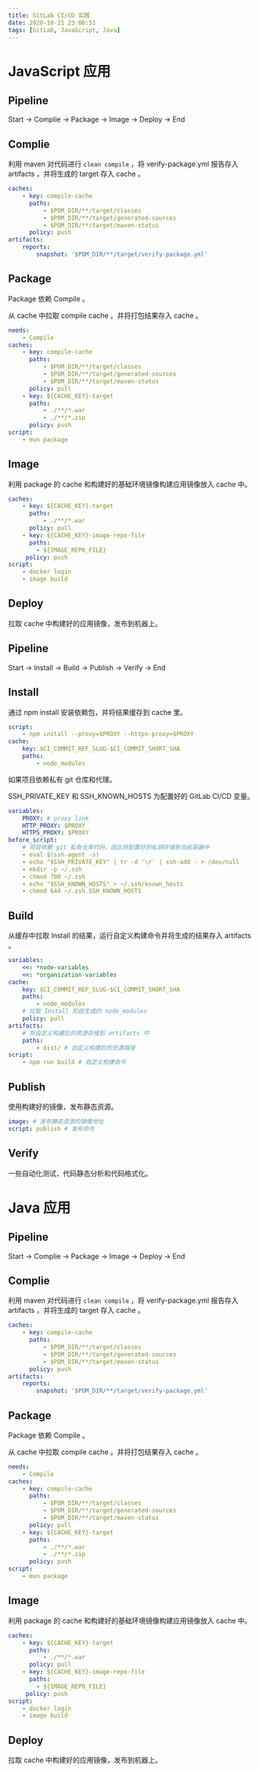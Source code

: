 ```yaml
---
title: GitLab CI/CD 实践
date: 2020-10-21 23:06:51
tags: [GitLab, JavaScript, Java]
---
```


# JavaScript 应用

## Pipeline

Start -> Complie -> Package -> Image -> Deploy -> End

## Complie

利用 maven 对代码进行 `clean compile` ，将 verify-package.yml 报告存入 artifacts ，并将生成的 target 存入 cache 。

```yml
caches:
    - key: compile-cache
      paths:
          - $POM_DIR/**/target/classes
          - $POM_DIR/**/target/generated-sources
          - $POM_DIR/**/target/maven-status
      policy: push
artifacts:
    reports:
        snapshot: '$POM_DIR/**/target/verify-package.yml'
```

## Package

Package 依赖 Compile 。

从 cache 中拉取 compile cache 。并将打包结果存入 cache 。

```yml
needs:
    - Compile
caches:
    - key: compile-cache
      paths:
          - $POM_DIR/**/target/classes
          - $POM_DIR/**/target/generated-sources
          - $POM_DIR/**/target/maven-status
      policy: pull
    - key: ${CACHE_KEY}-target
      paths:
          - ./**/*.war
          - ./**/*.zip
      policy: push
script:
    - mvn package
```

## Image

利用 package 的 cache 和构建好的基础环境镜像构建应用镜像放入 cache 中。

```yml
caches:
    - key: ${CACHE_KEY}-target
      paths:
          - ./**/*.war
      policy: pull
    - key: ${CACHE_KEY}-image-repo-file
      paths:
        - ${IMAGE_REPO_FILE}
     policy: push
script:
    - docker login
    - image build
```

## Deploy

拉取 cache 中构建好的应用镜像，发布到机器上。

## Pipeline

Start -> Install -> Build -> Publish -> Verify -> End

## Install

通过 npm install 安装依赖包，并将结果缓存到 cache 里。

```yml
script:
    - npm install --proxy=$PROXY --https-proxy=$PROXY
cache:
    key: $CI_COMMIT_REF_SLUG-$CI_COMMIT_SHORT_SHA
    paths:
        - node_modules
```

如果项目依赖私有 git 仓库和代理。

SSH_PRIVATE_KEY 和 SSH_KNOWN_HOSTS 为配置好的 GitLab CI/CD 变量。

```yml
variables:
    PROXY: # proxy link
    HTTP_PROXY: $PROXY
    HTTPS_PROXY: $PROXY
before_script:
    # 项目依赖 git 私有仓库代码，因此将配置好的私钥存储到当前容器中
    - eval $(ssh-agent -s)
    - echo "$SSH_PRIVATE_KEY" | tr -d '\r' | ssh-add - > /dev/null
    - mkdir -p ~/.ssh
    - chmod 700 ~/.ssh
    - echo "$SSH_KNOWN_HOSTS" > ~/.ssh/known_hosts
    - chmod 644 ~/.ssh.SSH_KNOWN_HOSTS
```

## Build

从缓存中拉取 Install 的结果，运行自定义构建命令并将生成的结果存入 artifacts 。

```yml
variables:
    <<: *node-variables
    <<: *organization-variables
cache:
    key: $CI_COMMIT_REF_SLUG-$CI_COMMIT_SHORT_SHA
    paths:
        - node_modules
    # 拉取 Install 阶段生成的 node_modules
    policy: pull
artifacts:
    # 将自定义构建后的资源存储到 artifacts 中
    paths:
        - dist/ # 自定义构建后的资源路径
script:
    - npm run build # 自定义构建命令
```

## Publish

使用构建好的镜像，发布静态资源。

```yml
image: # 发布静态资源的镜像地址
script: publish # 发布命令
```

## Verify

一些自动化测试，代码静态分析和代码格式化。

# Java 应用

## Pipeline

Start -> Complie -> Package -> Image -> Deploy -> End

## Complie

利用 maven 对代码进行 `clean compile` ，将 verify-package.yml 报告存入 artifacts ，并将生成的 target 存入 cache 。

```yml
caches:
    - key: compile-cache
      paths:
          - $POM_DIR/**/target/classes
          - $POM_DIR/**/target/generated-sources
          - $POM_DIR/**/target/maven-status
      policy: push
artifacts:
    reports:
        snapshot: '$POM_DIR/**/target/verify-package.yml'
```

## Package

Package 依赖 Compile 。

从 cache 中拉取 compile cache 。并将打包结果存入 cache 。

```yml
needs:
    - Compile
caches:
    - key: compile-cache
      paths:
          - $POM_DIR/**/target/classes
          - $POM_DIR/**/target/generated-sources
          - $POM_DIR/**/target/maven-status
      policy: pull
    - key: ${CACHE_KEY}-target
      paths:
          - ./**/*.war
          - ./**/*.zip
      policy: push
script:
    - mvn package
```

## Image

利用 package 的 cache 和构建好的基础环境镜像构建应用镜像放入 cache 中。

```yml
caches:
    - key: ${CACHE_KEY}-target
      paths:
          - ./**/*.war
      policy: pull
    - key: ${CACHE_KEY}-image-repo-file
      paths:
        - ${IMAGE_REPO_FILE}
     policy: push
script:
    - docker login
    - image build
```

## Deploy

拉取 cache 中构建好的应用镜像，发布到机器上。
